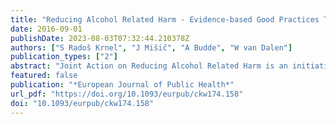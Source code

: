 ```yaml
---
title: "Reducing Alcohol Related Harm - Evidence-based Good Practices Tool Kit: Sandra Rados Krnel"
date: 2016-09-01
publishDate: 2023-08-03T07:32:44.210378Z
authors: ["S Radoš Krnel", "J Mišič", "A Budde", "W van Dalen"]
publication_types: ["2"]
abstract: "Joint Action on Reducing Alcohol Related Harm is an initiative under the EU health programme to take forward the work in line with the first EU Strategy on alcohol related harm. The work is carried out through a cooperation by expert organisations from 32 European countries. RARHA’s Work Package 6 aims to present a Tool Kit of interventions that have demonstrated their effectiveness, transferability and relevance.In the communication with MS representatives and WP 6 partners we decided to collect the examples of good practices appertain to one of the three groups of interventions: Early interventions, Public awareness and School-based interventions. Using RARHA’s network and CNAPA we have searched for professionals experienced in alcohol related interventions, with a good overview and knowledge on interventions in their country, to provide reliable data at country level. In order to assess the collected examples we have developed the Assessment criteria based on an existing Dutch system for evaluating health-based interventions. The interventions were assessed based on the following criteria: a. Intervention is well described, b. Intervention is implemented in the real world/feasible/transferable, c. Intervention has a theoretical base and d. Intervention has been evaluated. There are four levels of evidence-based depending on the design of the studies that were looking into the effects of the intervention."
featured: false
publication: "*European Journal of Public Health*"
url_pdf: "https://doi.org/10.1093/eurpub/ckw174.158"
doi: "10.1093/eurpub/ckw174.158"
---
```


